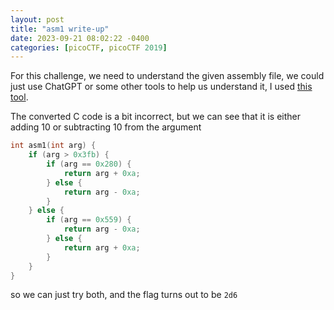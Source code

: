 ```yaml
---
layout: post
title: "asm1 write-up"
date: 2023-09-21 08:02:22 -0400
categories: [picoCTF, picoCTF 2019]
---
```


For this challenge, we need to understand the given assembly file, we could just
use ChatGPT or some other tools to help us understand it, I used [this tool](https://www.codeconvert.ai/assembly-to-c-converter).

The converted C code is a bit incorrect, but we can see that it is either adding 10 or subtracting 10 from the argument

```c
int asm1(int arg) {
    if (arg > 0x3fb) {
        if (arg == 0x280) {
            return arg + 0xa;
        } else {
            return arg - 0xa;
        }
    } else {
        if (arg == 0x559) {
            return arg - 0xa;
        } else {
            return arg + 0xa;
        }
    }
}
```

so we can just try both, and the flag turns out to be `2d6`
